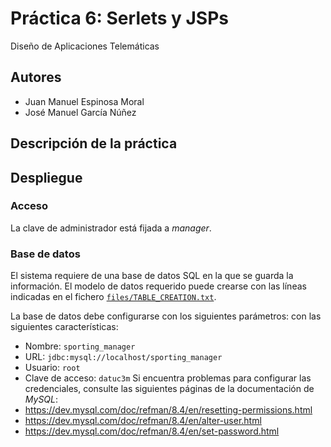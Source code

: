 Práctica 6: Serlets y JSPs
===
Diseño de Aplicaciones Telemáticas

## Autores

- Juan Manuel Espinosa Moral
- José Manuel García Núñez

## Descripción de la práctica

<!--
TODO: Añadir descripción
-->

## Despliegue

### Acceso

La clave de administrador está fijada a _manager_.

### Base de datos

El sistema requiere de una base de datos SQL en la que se guarda la información.
El modelo de datos requerido puede crearse con las líneas indicadas en el fichero [`files/TABLE_CREATION.txt`](/files/TABLE_CREATION.txt).

La base de datos debe configurarse con los siguientes parámetros:
con las siguientes características:
- Nombre: `sporting_manager`
- URL: `jdbc:mysql://localhost/sporting_manager`
- Usuario: `root`
- Clave de acceso: `datuc3m`
Si encuentra problemas para configurar las credenciales, consulte las siguientes páginas de la documentación de *MySQL*:
- https://dev.mysql.com/doc/refman/8.4/en/resetting-permissions.html
- https://dev.mysql.com/doc/refman/8.4/en/alter-user.html
- https://dev.mysql.com/doc/refman/8.4/en/set-password.html